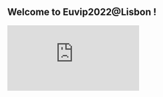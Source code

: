 ## Welcome to Euvip2022@Lisbon !

<embed src="https://jascenso.github.io/euvip2022/cfp.pdf" type="application/pdf"/>
